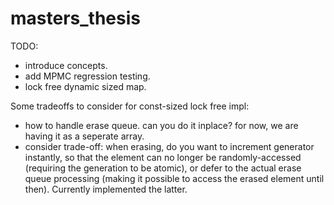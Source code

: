 # masters_thesis

TODO:
- introduce concepts.
- add MPMC regression testing.
- lock free dynamic sized map.

Some tradeoffs to consider for const-sized lock free impl:
- how to handle erase queue. can you do it inplace? for now, we are having it as a seperate array.
- consider trade-off: when erasing, do you want to increment generator instantly, so that the element can no longer be randomly-accessed (requiring the generation to be atomic), or defer to the actual erase queue processing (making it possible to access the erased element until then). Currently implemented the latter.